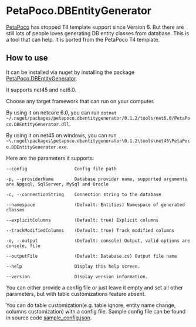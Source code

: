 # PetaPoco.DBEntityGenerator

[PetaPoco](https://github.com/CollaboratingPlatypus/PetaPoco) has stopped T4 template support since Version 6.
But there are still lots of people loves generating DB entity classes from database.
This is a tool that can help. It is ported from the PetaPoco T4 template.

## How to use

It can be installed via nuget by installing the package [PetaPoco.DBEntityGenerator](https://www.nuget.org/packages/PetaPoco.DBEntityGenerator/).

It supports net45 and net6.0.

Choose any target framework that can run on your computer.

By using it on netcore 6.0, you can run `dotnet ~/.nuget/packages/petapoco.dbentitygenerator/0.1.2/tools/net6.0/PetaPoco.DBEntityGenerator.dll`.

By using it on net45 on windows, you can run `~\.nuget\packages\petapoco.dbentitygenerator\0.1.2\tools\net45\PetaPoco.DBEntityGenerator.exe`.

Here are the parameters it supports:

```
--config                  Config file path

-p, --providerName        Database provider name, supported arguments are Npgsql, SqlServer, MySql and Oracle

-c, --connectionString    Connection string to the database

--namespace               (Default: Entities) Namespace of generated classes

--explicitColumns         (Default: true) Explicit columns

--trackModifiedColumns    (Default: true) Track modified columns

-o, --output              (Default: console) Output, valid options are console, file

--outputFile              (Default: Database.cs) Output file name

--help                    Display this help screen.

--version                 Display version information.
```

You can either provide a config file or just leave it empty and set all other parameters, but with table customizations feature absent.

You can do table customization(e.g. table ignore, entity name change, columns customization) with a config file. Sample config file can be found in source code [sample_config.json](https://github.com/hippasus/PetaPoco.DBEntityGenerator/blob/master/PetaPoco.DBEntityGenerator/sample_config.json).

